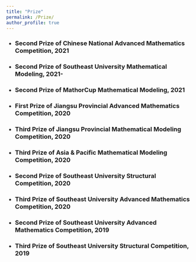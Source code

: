 ```yaml
---
title: "Prize"
permalink: /Prize/
author_profile: true
---
```

- ### Second Prize of Chinese National Advanced Mathematics Competition, 2021
- ### Second Prize of Southeast University Mathematical Modeling, 2021-
- ### Second Prize of MathorCup Mathematical Modeling, 2021 
- ### First Prize of Jiangsu Provincial Advanced Mathematics Competition, 2020
- ### Third Prize of Jiangsu Provincial Mathematical Modeling Competition, 2020
- ### Third Prize of Asia & Pacific Mathematical Modeling Competition, 2020
- ### Second Prize of Southeast University Structural Competition, 2020
- ### Third Prize of Southeast University Advanced Mathematics Competition, 2020
- ### Second Prize of Southeast University Advanced Mathematics Competition, 2019
- ### Third Prize of Southeast University Structural Competition, 2019
